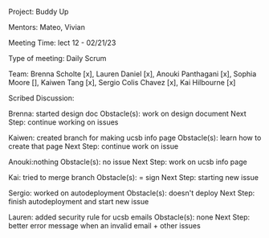 Project: Buddy Up

Mentors: Mateo, Vivian

Meeting Time: lect 12 - 02/21/23

Type of meeting: Daily Scrum

Team: Brenna Scholte [x], Lauren Daniel [x], Anouki Panthagani [x], Sophia Moore [], Kaiwen Tang [x], Sergio Colis Chavez [x], Kai Hilbourne [x]

Scribed Discussion:

Brenna: started design doc Obstacle(s): work on design document Next Step: continue working on issues

Kaiwen: created branch for making ucsb info page Obstacle(s): learn how to create that page Next Step: continue work on issue

Anouki:nothing Obstacle(s): no issue Next Step: work on ucsb info page

Kai: tried to merge branch Obstacle(s): = sign  Next Step: starting new issue

Sergio: worked on autodeployment Obstacle(s): doesn't deploy Next Step: finish autodeployment and start new issue

Lauren: added security rule for ucsb emails Obstacle(s): none Next Step: better error message when an invalid email + other issues
